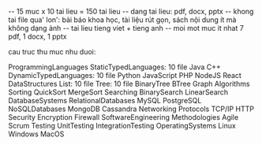 -- 15 muc x 10 tai lieu = 150 tai lieu
-- dang tai lieu: pdf, docx, pptx
-- khong tai file qua' lon': bài báo khoa học, tài liệu rút gọn, sách nội dung ít mà không dạng ảnh
-- tai lieu tieng viet + tieng anh
-- moi mot muc it nhat 7 pdf, 1 docx, 1 pptx

cau truc thu muc nhu duoi:

ProgrammingLanguages
	StaticTypedLanguages: 10 file
		Java
		C++
	DynamicTypedLanguages: 10 file
		Python
		JavaScript
    PHP
    NodeJS
    React
DataStructures
	List: 10 file
	Tree: 10 file
		BinaryTree
		BTree
		Graph
Algorithms
	Sorting
		QuickSort
		MergeSort
	Searching
		BinarySearch
		LinearSearch
DatabaseSystems
	RelationalDatabases
		MySQL
		PostgreSQL
	NoSQLDatabases
		MongoDB
		Cassandra
Networking
	Protocols
		TCP/IP
		HTTP
	Security
		Encryption
		Firewall
SoftwareEngineering
	Methodologies
		Agile
		Scrum
	Testing
		UnitTesting
		IntegrationTesting
OperatingSystems
	Linux
	Windows
	MacOS
